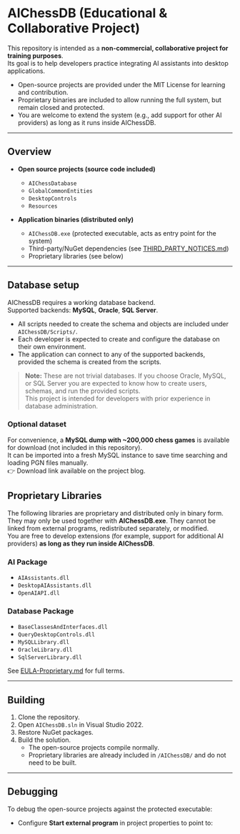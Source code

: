 # AIChessDB (Educational & Collaborative Project)

This repository is intended as a **non-commercial, collaborative project for training purposes**.  
Its goal is to help developers practice integrating AI assistants into desktop applications.

- Open-source projects are provided under the MIT License for learning and contribution.  
- Proprietary binaries are included to allow running the full system, but remain closed and protected.  
- You are welcome to extend the system (e.g., add support for other AI providers) as long as it runs inside AIChessDB.  

---

## Overview

- **Open source projects (source code included)**  
  - `AIChessDatabase`  
  - `GlobalCommonEntities`  
  - `DesktopControls`  
  - `Resources`  

- **Application binaries (distributed only)**  
  - `AIChessDB.exe` (protected executable, acts as entry point for the system)  
  - Third-party/NuGet dependencies (see [THIRD_PARTY_NOTICES.md](THIRD_PARTY_NOTICES.md))  
  - Proprietary libraries (see below)  

---

## Database setup

AIChessDB requires a working database backend.  
Supported backends: **MySQL**, **Oracle**, **SQL Server**.

- All scripts needed to create the schema and objects are included under `AIChessDB/Scripts/`.  
- Each developer is expected to create and configure the database on their own environment.  
- The application can connect to any of the supported backends, provided the schema is created from the scripts.  

> **Note:** These are not trivial databases. If you choose Oracle, MySQL, or SQL Server you are expected to know how to create users, schemas, and run the provided scripts.  
> This project is intended for developers with prior experience in database administration.

### Optional dataset

For convenience, a **MySQL dump with ~200,000 chess games** is available for download (not included in this repository).  
It can be imported into a fresh MySQL instance to save time searching and loading PGN files manually.  
👉 Download link available on the project blog.

## Proprietary Libraries

The following libraries are proprietary and distributed only in binary form.  
They may only be used together with **AIChessDB.exe**. They cannot be linked from external programs, redistributed separately, or modified.  
You are free to develop extensions (for example, support for additional AI providers) **as long as they run inside AIChessDB**.

### AI Package
- `AIAssistants.dll`  
- `DesktopAIAssistants.dll`  
- `OpenAIAPI.dll`  

### Database Package
- `BaseClassesAndInterfaces.dll`  
- `QueryDesktopControls.dll`  
- `MySQLLibrary.dll`  
- `OracleLibrary.dll`  
- `SqlServerLibrary.dll`  

See [EULA-Proprietary.md](EULA-Proprietary.md) for full terms.

---

## Building

1. Clone the repository.  
2. Open `AIChessDB.sln` in Visual Studio 2022.  
3. Restore NuGet packages.  
4. Build the solution.  
   - The open-source projects compile normally.  
   - Proprietary libraries are already included in `/AIChessDB/` and do not need to be built.  

---

## Debugging

To debug the open-source projects against the protected executable:

- Configure **Start external program** in project properties to point to:  

